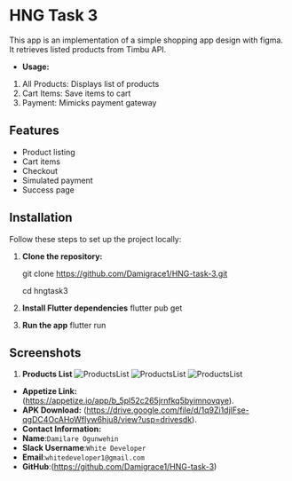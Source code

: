 # HNG Task 3

This app is an implementation of a simple shopping app design with figma. It retrieves listed products from Timbu API.

- **Usage:**
1. All Products: Displays list of products
2. Cart Items: Save items to cart
3. Payment: Mimicks payment gateway

## Features
- Product listing
- Cart items
- Checkout
- Simulated payment
- Success page

## Installation

Follow these steps to set up the project locally:

1. **Clone the repository:**

   git clone https://github.com/Damigrace1/HNG-task-3.git

   cd hngtask3

2. **Install Flutter dependencies**
   flutter pub get

3. **Run the app**
   flutter run


## Screenshots

1. **Products List**
   ![ProductsList](assets/images/screenshots'/Screenshot_20240713-194607.png)
   ![ProductsList](assets/images/screenshots'/Screenshot_20240713-194622.png)
   ![ProductsList](assets/images/screenshots'/Screenshot_20240713-200551.png)


- **Appetize Link:** (https://appetize.io/app/b_5pl52c265jrnfkq5byimnovqye).
- **APK Download:** (https://drive.google.com/file/d/1q9Zi1djlFse-qgDC4OcAHoWfIyw6hju8/view?usp=drivesdk).
- **Contact Information:**
- **Name**:`Damilare Ogunwehin`
- **Slack Username**:`White Developer`
- **Email**:`whitedeveloper1@gmail.com`
- **GitHub**:(https://github.com/Damigrace1/HNG-task-3)


